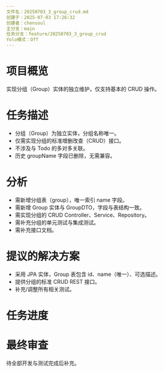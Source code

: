 ```yaml
---
文件名：20250703_3_group_crud.md
创建于：2025-07-03 17:26:32
创建者：chensoul
主分支：main
任务分支：feature/20250703_3_group_crud
Yolo模式：Off
---
```


# 项目概览

实现分组（Group）实体的独立维护，仅支持基本的 CRUD 操作。

# 任务描述

- 分组（Group）为独立实体，分组名称唯一。
- 仅需实现分组的标准增删改查（CRUD）接口。
- 不涉及与 Todo 的多对多关联。
- 历史 groupName 字段已删除，无需兼容。

# 分析

- 需新增分组表（group），唯一索引 name 字段。
- 需新增 Group 实体与 GroupDTO，字段与表结构一致。
- 需实现分组的 CRUD Controller、Service、Repository。
- 需补充分组的单元测试与集成测试。
- 需补充接口文档。

# 提议的解决方案

- 采用 JPA 实体，Group 表包含 id、name（唯一）、可选描述。
- 提供分组的标准 CRUD REST 接口。
- 补充/调整所有相关测试。

# 任务进度


# 最终审查

待全部开发与测试完成后补充。
